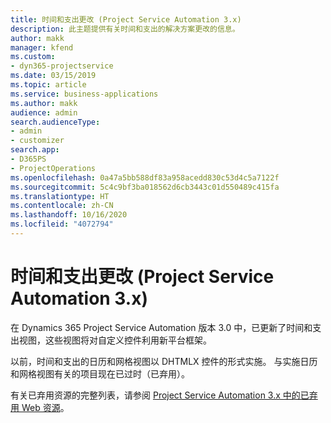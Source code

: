 ```yaml
---
title: 时间和支出更改 (Project Service Automation 3.x)
description: 此主题提供有关时间和支出的解决方案更改的信息。
author: makk
manager: kfend
ms.custom:
- dyn365-projectservice
ms.date: 03/15/2019
ms.topic: article
ms.service: business-applications
ms.author: makk
audience: admin
search.audienceType:
- admin
- customizer
search.app:
- D365PS
- ProjectOperations
ms.openlocfilehash: 0a47a5bb588df83a958acedd830c53d4c5a7122f
ms.sourcegitcommit: 5c4c9bf3ba018562d6cb3443c01d550489c415fa
ms.translationtype: HT
ms.contentlocale: zh-CN
ms.lasthandoff: 10/16/2020
ms.locfileid: "4072794"
---
```

# <a name="time-and-expense-changes-project-service-automation-3x"></a>时间和支出更改 (Project Service Automation 3.x)

在 Dynamics 365 Project Service Automation 版本 3.0 中，已更新了时间和支出视图，这些视图将对自定义控件利用新平台框架。

以前，时间和支出的日历和网格视图以 DHTMLX 控件的形式实施。 与实施日历和网格视图有关的项目现在已过时（已弃用）。

有关已弃用资源的完整列表，请参阅 [Project Service Automation 3.x 中的已弃用 Web 资源](web-resources-deprecated-v3.x.md)。
